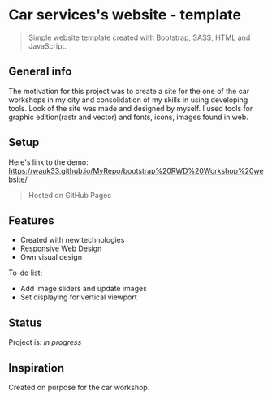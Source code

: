 # Car services's website - template
> Simple website template created with Bootstrap, SASS, HTML and JavaScript.

## General info
The motivation for this project was to create a site for the one of the car workshops in my city and consolidation of my skills in using developing tools.
Look of the site was made and designed by myself. I used tools for graphic edition(rastr and vector) and fonts, icons, images found in web.

## Setup
Here's link to the demo: https://wauk33.github.io/MyRepo/bootstrap%20RWD%20Workshop%20website/
> Hosted on GitHub Pages

## Features

* Created with new technologies
* Responsive Web Design
* Own visual design 

To-do list:
* Add image sliders and update images
* Set displaying for vertical viewport

## Status
Project is: _in progress_

## Inspiration
Created on purpose for the car workshop.

